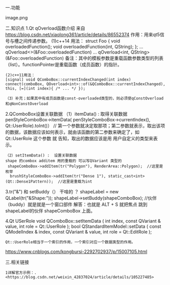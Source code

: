 

一.功能

image.png

二.知识点
1.Qt qOverload函数介绍   来自 <https://blog.csdn.net/xiaolong361/article/details/86552374> 
	作用：用来qt5信号与槽之间传递参数。
	(1)c++14 用法：
		  struct Foo {
		      void overloadedFunction();
		      void overloadedFunction(int, QString);
		  };
		  ... qOverload<>(&Foo::overloadedFunction)
		  ... qOverload<int, QString>(&Foo::overloadedFunction)
		备注：其中的模板参数是重载函数参数类型的列表（list）。functionPointer是重载函数（成员函数）的指针。
		
	(2)c++11用法：
	[signal] void QComboBox::currentIndexChanged(int index)
	connect(comboBox, QOverload<int>::of(&QComboBox::currentIndexChanged), this, [=](int index){ /* ... */ });
	
	（3）补充；如果其中有成员函数是const-overloaded类型的，则必须使qConstOverload 和qNonConstOverload
	

2.QComboBox设置关联数据
	（1）itemData()   :  取得关联数据
		penStyleComboBox->itemData( penStyleComboBox->currentIndex(), Qt::UserRole).toInt()） //
		第一个参数就决定取那项；第二参数就表示，取出该项的数据，该数据应该如何表示，就由该函数的第二参数来确定了，如  Qt::UserRole 这个参数 就 告知，取出的数据应该是用  用户自定义的类型来表示。
		
		
		
	（2）setItemData() :  设置关联数据
	shape 的combox additem 用的重载的 可以写QVariant 类型的 
	 shapeComboBox->addItem(tr("Polygon"), RenderArea::Polygon);  //这里是枚举
	  brushStyleComboBox->addItem(tr("Dense 1"), static_cast<int>(Qt::Dense1Pattern));  //这里是重载为int
	
3.tr("&") 和 setBuddy（） 干啥的 ？
	   shapeLabel = new QLabel(tr("&Shape:"));
	  shapeLabel->setBuddy(shapeComboBox);  //伙伴（buddy）就是就是一个窗口部件
	解答：也就是 ALT + S 就把焦点 跳到shapeLabel的伙伴 shapeComboBox 上面。


4.Qt USerRole
	void QComboBox::setItemData ( int index, const QVariant & value, int role = Qt::UserRole );
	bool QStandardItemModel::setData ( const QModelIndex & index, const QVariant & value, int role = Qt::EditRole );
	
	Qt::UserRole相当于一个索引的作用，一个索引对应一个数据类型的作用。
	
https://www.cnblogs.com/kongbursi-2292702937/p/15007105.html

三.相关链接
	
	1详解官方示例：. <https://blog.csdn.net/weixin_42837024/article/details/105227485> 
	
	
